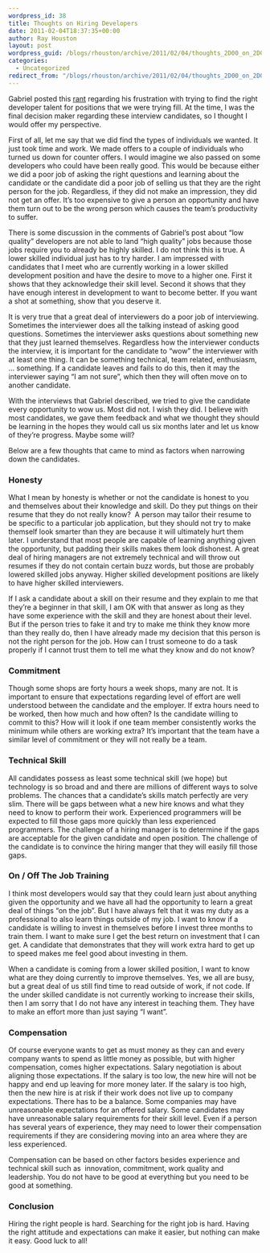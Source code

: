 ```yaml
---
wordpress_id: 38
title: Thoughts on Hiring Developers
date: 2011-02-04T18:37:35+00:00
author: Ray Houston
layout: post
wordpress_guid: /blogs/rhouston/archive/2011/02/04/thoughts_2D00_on_2D00_hiring_2D00_developers.aspx
categories:
  - Uncategorized
redirect_from: "/blogs/rhouston/archive/2011/02/04/thoughts_2D00_on_2D00_hiring_2D00_developers.aspx/"
---
```

Gabriel posted this [rant](https://lostechies.com/blogs/gabrielschenker/archive/2011/01/18/ranting-about-the-quality-of-developers.aspx) regarding his frustration with trying to find the right developer talent for positions that we were trying fill. At the time, I was the final decision maker regarding these interview candidates, so I thought I would offer my perspective.

First of all, let me say that we did find the types of individuals we wanted. It just took time and work. We made offers to a couple of individuals who turned us down for counter offers. I would imagine we also passed on some developers who could have been really good. This would be because either we did a poor job of asking the right questions and learning about the candidate or the candidate did a poor job of selling us that they are the right person for the job. Regardless, if they did not make an impression, they did not get an offer. It’s too expensive to give a person an opportunity and have them turn out to be the wrong person which causes the team’s productivity to suffer.

There is some discussion in the comments of Gabriel’s post about “low quality” developers are not able to land “high quality” jobs because those jobs require you to already be highly skilled. I do not think this is true. A lower skilled individual just has to try harder. I am impressed with candidates that I meet who are currently working in a lower skilled development position and have the desire to move to a higher one. First it shows that they acknowledge their skill level. Second it shows that they have enough interest in development to want to become better. If you want a shot at something, show that you deserve it.

It is very true that a great deal of interviewers do a poor job of interviewing. Sometimes the interviewer does all the talking instead of asking good questions. Sometimes the interviewer asks questions about something new that they just learned themselves. Regardless how the interviewer conducts the interview, it is important for the candidate to “wow” the interviewer with at least one thing. It can be something technical, team related, enthusiasm, … something. If a candidate leaves and fails to do this, then it may the interviewer saying “I am not sure”, which then they will often move on to another candidate.

With the interviews that Gabriel described, we tried to give the candidate every opportunity to wow us. Most did not. I wish they did. I believe with most candidates, we gave them feedback and what we thought they should be learning in the hopes they would call us six months later and let us know of they’re progress. Maybe some will?

Below are a few thoughts that came to mind as factors when narrowing down the candidates.

### Honesty

What I mean by honesty is whether or not the candidate is honest to you and themselves about their knowledge and skill. Do they put things on their resume that they do not really know?&#160; A person may tailor their resume to be specific to a particular job application, but they should not try to make themself look smarter than they are because it will ultimately hurt them later. I understand that most people are capable of learning anything given the opportunity, but padding their skills makes them look dishonest. A great deal of hiring managers are not extremely technical and will throw out resumes if they do not contain certain buzz words, but those are probably lowered skilled jobs anyway. Higher skilled development positions are likely to have higher skilled interviewers.

If I ask a candidate about a skill on their resume and they explain to me that they’re a beginner in that skill, I am OK with that answer as long as they have some experience with the skill and they are honest about their level. But if the person tries to fake it and try to make me think they know more than they really do, then I have already made my decision that this person is not the right person for the job. How can I trust someone to do a task properly if I cannot trust them to tell me what they know and do not know?

### Commitment

Though some shops are forty hours a week shops, many are not. It is important to ensure that expectations regarding level of effort are well understood between the candidate and the employer. If extra hours need to be worked, then how much and how often? Is the candidate willing to commit to this? How will it look if one team member consistently works the minimum while others are working extra? It’s important that the team have a similar level of commitment or they will not really be a team.

### Technical Skill

All candidates possess as least some technical skill (we hope) but technology is so broad and and there are millions of different ways to solve problems. The chances that a candidate’s skills match perfectly are very slim. There will be gaps between what a new hire knows and what they need to know to perform their work. Experienced programmers will be expected to fill those gaps more quickly than less experienced programmers. The challenge of a hiring manager is to determine if the gaps are acceptable for the given candidate and open position. The challenge of the candidate is to convince the hiring manger that they will easily fill those gaps.

### On / Off The Job Training

I think most developers would say that they could learn just about anything given the opportunity and we have all had the opportunity to learn a great deal of things “on the job”. But I have always felt that it was my duty as a professional to also learn things outside of my job. I want to know if a candidate is willing to invest in themselves before I invest three months to train them. I want to make sure I get the best return on investment that I can get. A candidate that demonstrates that they will work extra hard to get up to speed makes me feel good about investing in them.

When a candidate is coming from a lower skilled position, I want to know what are they doing currently to improve themselves. Yes, we all are busy, but a great deal of us still find time to read outside of work, if not code. If the under skilled candidate is not currently working to increase their skills, then I am sorry that I do not have any interest in teaching them. They have to make an effort more than just saying “I want”.

### Compensation

Of course everyone wants to get as must money as they can and every company wants to spend as little money as possible, but with higher compensation, comes higher expectations. Salary negotiation is about aligning those expectations. If the salary is too low, the new hire will not be happy and end up leaving for more money later. If the salary is too high, then the new hire is at risk if their work does not live up to company expectations. There has to be a balance. Some companies may have unreasonable expectations for an offered salary. Some candidates may have unreasonable salary requirements for their skill level. Even if a person has several years of experience, they may need to lower their compensation requirements if they are considering moving into an area where they are less experienced.

Compensation can be based on other factors besides experience and technical skill such as&#160; innovation, commitment, work quality and leadership. You do not have to be good at everything but you need to be good at something.

### Conclusion

Hiring the right people is hard. Searching for the right job is hard. Having the right attitude and expectations can make it easier, but nothing can make it easy. Good luck to all!